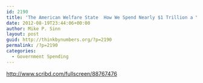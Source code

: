 ```yaml
---
id: 2190
title: 'The American Welfare State  How We Spend Nearly $1 Trillion a Year Fighting Poverty'
date: 2012-08-19T23:44:06+00:00
author: Mike P. Sinn
layout: post
guid: http://thinkbynumbers.org/?p=2190
permalink: /?p=2190
categories:
  - Government Spending
---
```

<http://www.scribd.com/fullscreen/88767476>